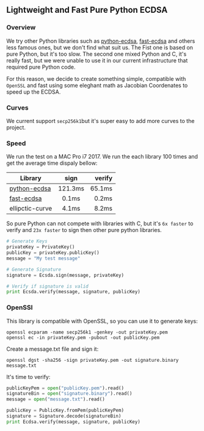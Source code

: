 ## Lightweight and Fast Pure Python ECDSA

### Overview

We try other Python libraries such as [python-ecdsa], [fast-ecdsa] and others less famous ones, but we don't find what suit us. The Fist one is based on pure Python, but it's too slow. The second one mixed Python and C, it's really fast, but we were unable to use it in our current infrastructure that required pure Python code.

[python-ecdsa]: https://github.com/warner/python-ecdsa
[fast-ecdsa]: https://github.com/AntonKueltz/fastecdsa

For this reason, we decide to create something simple, compatible with `OpenSSL` and fast using some eleghant math as Jacobian Coordenates to speed up the ECDSA.

### Curves

We current support `secp256k1`but it's super easy to add more curves to the project.

### Speed

We run the test on a MAC Pro i7 2017. We run the each library 100 times and get the average time dispaly bellow:

| Library          | sign          | verify  |
| ---------------- |:-------------:| -------:|
| [python-ecdsa]   | 121.3ms       | 65.1ms  |
| [fast-ecdsa]     | 0.1ms         |  0.2ms  |
| ellipctic-curve  | 4.1ms         |  8.2ms  |

So pure Python can not compete with libraries with C, but it's `6x faster` to verify and `23x faster` to sign then other pure python libraries.

```python
# Generate Keys
privateKey = PrivateKey()
publicKey = privateKey.publicKey()
message = "My test message"

# Generate Signature
signature = Ecsda.sign(message, privateKey)

# Verify if signature is valid
print Ecsda.verify(message, signature, publicKey)
```

### OpenSSl

This library is compatible with OpenSSL, so you can use it to generate keys:

```
openssl ecparam -name secp256k1 -genkey -out privateKey.pem
openssl ec -in privateKey.pem -pubout -out publicKey.pem
```

Create a message.txt file and sign it:

```
openssl dgst -sha256 -sign privateKey.pem -out signature.binary message.txt
```

It's time to verify:

```python
publicKeyPem = open("publicKey.pem").read()
signatureBin = open("signature.binary").read()
message = open("message.txt").read()

publicKey = PublicKey.fromPem(publicKeyPem)
signature = Signature.decode(signatureBin)
print Ecdsa.verify(message, signature, publicKey)
```